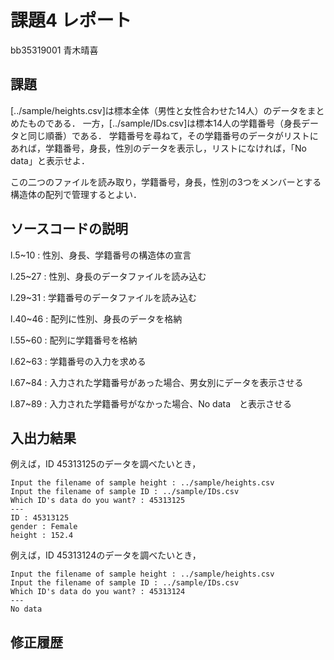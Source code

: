 # 課題4 レポート

bb35319001 青木晴喜

## 課題

[../sample/heights.csv]は標本全体（男性と女性合わせた14人）のデータをまとめたものである．
一方，[../sample/IDs.csv]は標本14人の学籍番号（身長データと同じ順番）である．
学籍番号を尋ねて，その学籍番号のデータがリストにあれば，学籍番号，身長，性別のデータを表示し，リストになければ，「No data」と表示せよ．

この二つのファイルを読み取り，学籍番号，身長，性別の3つをメンバーとする構造体の配列で管理するとよい．

## ソースコードの説明
l.5~10 : 性別、身長、学籍番号の構造体の宣言

l.25~27 : 性別、身長のデータファイルを読み込む

l.29~31 : 学籍番号のデータファイルを読み込む

l.40~46 : 配列に性別、身長のデータを格納

l.55~60 : 配列に学籍番号を格納

l.62~63 : 学籍番号の入力を求める

l.67~84 : 入力された学籍番号があった場合、男女別にデータを表示させる

l.87~89 : 入力された学籍番号がなかった場合、No data　と表示させる

## 入出力結果

例えば，ID 45313125のデータを調べたいとき，

```
Input the filename of sample height : ../sample/heights.csv
Input the filename of sample ID : ../sample/IDs.csv
Which ID's data do you want? : 45313125
---
ID : 45313125
gender : Female
height : 152.4
```

例えば，ID 45313124のデータを調べたいとき，

```
Input the filename of sample height : ../sample/heights.csv
Input the filename of sample ID : ../sample/IDs.csv
Which ID's data do you want? : 45313124
---
No data
```

## 修正履歴


